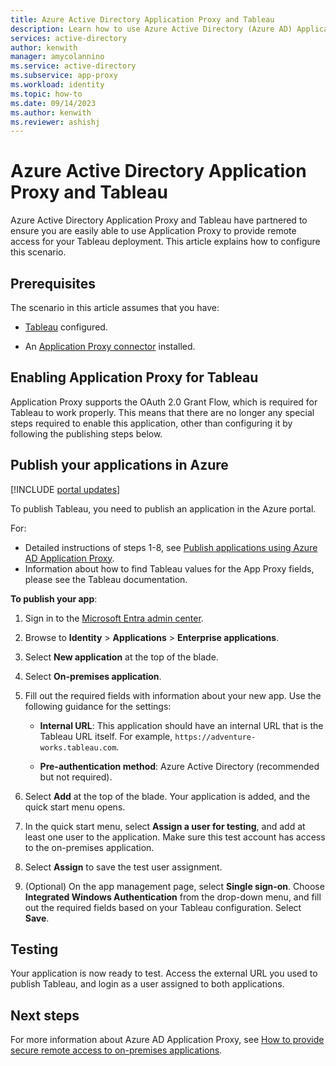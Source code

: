 ```yaml
---
title: Azure Active Directory Application Proxy and Tableau
description: Learn how to use Azure Active Directory (Azure AD) Application Proxy to provide remote access for your Tableau deployment.
services: active-directory
author: kenwith
manager: amycolannino
ms.service: active-directory
ms.subservice: app-proxy
ms.workload: identity
ms.topic: how-to
ms.date: 09/14/2023
ms.author: kenwith
ms.reviewer: ashishj
---
```


# Azure Active Directory Application Proxy and Tableau 

Azure Active Directory Application Proxy and Tableau have partnered to ensure you are easily able to use Application Proxy to provide remote access for your Tableau deployment. This article explains how to configure this scenario.  

## Prerequisites 

The scenario in this article assumes that you have:

- [Tableau](https://onlinehelp.tableau.com/current/server/en-us/proxy.htm#azure) configured. 

- An [Application Proxy connector](../app-proxy/application-proxy-add-on-premises-application.md) installed. 

 
## Enabling Application Proxy for Tableau 

Application Proxy supports the OAuth 2.0 Grant Flow, which is required for Tableau to work properly. This means that there are no longer any special steps required to enable this application, other than configuring it by following the publishing steps below.


## Publish your applications in Azure 

[!INCLUDE [portal updates](~/articles/active-directory/includes/portal-update.md)]

To publish Tableau, you need to publish an application in the Azure portal.

For:

- Detailed instructions of steps 1-8, see [Publish applications using Azure AD Application Proxy](../app-proxy/application-proxy-add-on-premises-application.md). 
- Information about how to find Tableau values for the App Proxy fields, please see the Tableau documentation.  

**To publish your app**: 


1. Sign in to the [Microsoft Entra admin center](https://entra.microsoft.com).

1. Browse to **Identity** > **Applications** > **Enterprise applications**.

3. Select **New application** at the top of the blade. 

4. Select **On-premises application**. 

5. Fill out the required fields with information about your new app. Use the following guidance for the settings: 

    - **Internal URL**: This application should have an internal URL that is the Tableau URL itself. For example, `https://adventure-works.tableau.com`. 

    - **Pre-authentication method**: Azure Active Directory (recommended but not required). 

6. Select **Add** at the top of the blade. Your application is added, and the quick start menu opens. 

7. In the quick start menu, select **Assign a user for testing**, and add at least one user to the application. Make sure this test account has access to the on-premises application. 

8. Select **Assign** to save the test user assignment. 

9. (Optional) On the app management page, select **Single sign-on**. Choose **Integrated Windows Authentication** from the drop-down menu, and fill out the required fields based on your Tableau configuration. Select **Save**. 

 

## Testing 

Your application is now ready to test. Access the external URL you used to publish Tableau, and login as a user assigned to both applications.



## Next steps

For more information about Azure AD Application Proxy, see [How to provide secure remote access to on-premises applications](application-proxy.md).
